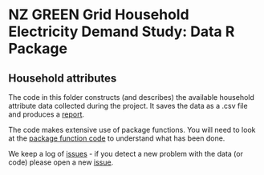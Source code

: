 # NZ GREEN Grid Household Electricity Demand Study: Data R Package

## Household attributes

The code in this folder constructs (and describes) the available household attribute data collected during the project. It saves the data as a .csv file and produces a [report](../../reports/surveyProcessingReport.pdf).

The code makes extensive use of package functions. You will need to look at the [package function code](../../R/) to understand what has been done.

We keep a log of [issues](https://github.com/dataknut/nzGREENGridDataR/issues?q=is%3Aissue+label%3AhhAttributes) - if you detect a new problem with the data (or code) please open a new [issue](https://github.com/dataknut/nzGREENGridDataR/issues?q=is%3Aissue+label%3AhhAttributes).